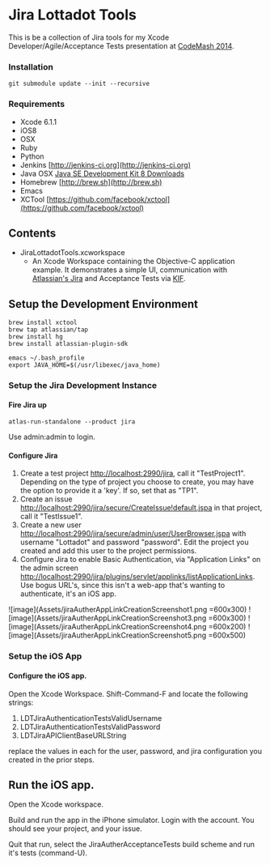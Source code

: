 Jira Lottadot Tools
======================

This is be a collection of Jira tools for my Xcode Developer/Agile/Acceptance Tests presentation at [CodeMash 2014](http://codemash.org/).

### Installation

```` 
git submodule update --init --recursive
````
### Requirements

* Xcode 6.1.1
* iOS8
* OSX
* Ruby
* Python
* Jenkins [http://jenkins-ci.org](http://jenkins-ci.org)
* Java OSX [Java SE Development Kit 8 Downloads](http://www.oracle.com/technetwork/java/javase/downloads/index.html)
* Homebrew [http://brew.sh](http://brew.sh)
* Emacs
* XCTool [https://github.com/facebook/xctool](https://github.com/facebook/xctool)

## Contents

* JiraLottadotTools.xcworkspace 
	* An Xcode Workspace containing the Objective-C application example. It demonstrates a simple UI, communication with [Atlassian's Jira](https://www.atlassian.com/software/jira) and Acceptance Tests via [KIF](https://github.com/kif-framework/KIF).

## Setup the Development Environment

````
brew install xctool
brew tap atlassian/tap
brew install hg
brew install atlassian-plugin-sdk

emacs ~/.bash_profile
export JAVA_HOME=$(/usr/libexec/java_home)

````

### Setup the Jira Development Instance

#### Fire Jira up

````
atlas-run-standalone --product jira
````

Use admin:admin to login.

#### Configure Jira

1. Create a test project [http://localhost:2990/jira](http://localhost:2990/jira), call it "TestProject1". Depending on the type of project you choose to create, you may have the option to provide it a 'key'. If so, set that as "TP1".
3. Create an issue [http://localhost:2990/jira/secure/CreateIssue!default.jspa](http://localhost:2990/jira/secure/CreateIssue!default.jspa) in that project, call it "TestIssue1".
4. Create a new user [http://localhost:2990/jira/secure/admin/user/UserBrowser.jspa](http://localhost:2990/jira/secure/admin/user/UserBrowser.jspa) with username "Lottadot" and password "password". Edit the project you created and add this user to the project permissions.
5. Configure Jira to enable Basic Authentication, via "Application Links" on the admin screen [http://localhost:2990/jira/plugins/servlet/applinks/listApplicationLinks](http://localhost:2990/jira/plugins/servlet/applinks/listApplicationLinks). Use bogus URL's, since this isn't a web-app that's wanting to authenticate, it's an iOS app.

![image](Assets/jiraAutherAppLinkCreationScreenshot1.png =600x300)
![image](Assets/jiraAutherAppLinkCreationScreenshot3.png =600x300)
![image](Assets/jiraAutherAppLinkCreationScreenshot4.png =600x200)
![image](Assets/jiraAutherAppLinkCreationScreenshot5.png =600x500)

### Setup the iOS App

#### Configure the iOS app.

Open the Xcode Workspace. Shift-Command-F and locate the following strings:

1. LDTJiraAuthenticationTestsValidUsername
2. LDTJiraAuthenticationTestsValidPassword
3. LDTJiraAPIClientBaseURLString

replace the values in each for the user, password, and jira configuration you created in the prior steps.

## Run the iOS app.

Open the Xcode workspace. 

Build and run the app in the iPhone simulator. Login with the account. You should see your project, and your issue.

Quit that run, select the JiraAutherAcceptanceTests build scheme and run it's tests (command-U).


